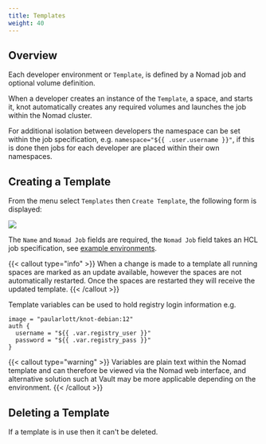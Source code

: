 ```yaml
---
title: Templates
weight: 40
---
```


## Overview

Each developer environment or `Template`, is defined by a Nomad job and optional volume definition.

When a developer creates an instance of the `Template`, a space, and starts it, knot automatically creates any required volumes and launches the job within the Nomad cluster.

For additional isolation between developers the namespace can be set within the job specification, e.g. `namespace="${{ .user.username }}"`, if this is done then jobs for each developer are placed within their own namespaces.

## Creating a Template

From the menu select `Templates` then `Create Template`, the following form is displayed:

![](/docs/administration/create-template.webp)

The `Name` and `Nomad Job` fields are required, the `Nomad Job` field takes an HCL job specification, see [example environments](/docs/examples-environments/).

{{< callout type="info" >}}
  When a change is made to a template all running spaces are marked as an update available, however the spaces are not automatically restarted. Once the spaces are restarted they will receive the updated template.
{{< /callout >}}

Template variables can be used to hold registry login information e.g.

```hcl
image = "paularlott/knot-debian:12"
auth {
  username = "${{ .var.registry_user }}"
  password = "${{ .var.registry_pass }}"
}
```

{{< callout type="warning" >}}
  Variables are plain text within the Nomad template and can therefore be viewed via the Nomad web interface, and alternative solution such at Vault may be more applicable depending on the environment.
{{< /callout >}}

## Deleting a Template

If a template is in use then it can't be deleted.
